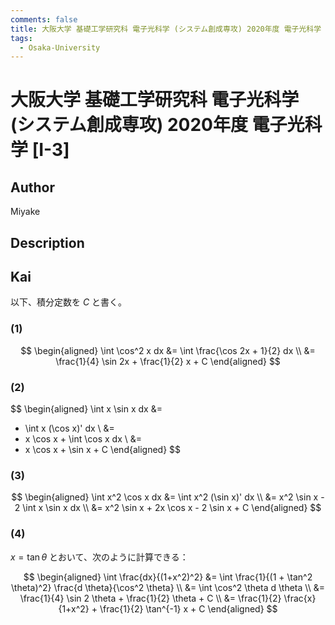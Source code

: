 ```yaml
---
comments: false
title: 大阪大学 基礎工学研究科 電子光科学 (システム創成専攻) 2020年度 電子光科学 [I-3]
tags:
  - Osaka-University
---
```

# 大阪大学 基礎工学研究科 電子光科学 (システム創成専攻) 2020年度 電子光科学 \[I-3\]

## **Author**
Miyake

## **Description**

## **Kai**
以下、積分定数を $C$ と書く。

### (1)

$$
  \begin{aligned}
  \int \cos^2 x dx
  &=
  \int \frac{\cos 2x + 1}{2} dx
  \\
  &=
  \frac{1}{4} \sin 2x + \frac{1}{2} x + C
  \end{aligned}
$$

### (2)

$$
  \begin{aligned}
  \int x \sin x dx
  &=
  - \int x (\cos x)' dx
  \\
  &=
  - x \cos x + \int \cos x dx
  \\
  &=
  - x \cos x + \sin x + C
  \end{aligned}
$$

### (3)

$$
  \begin{aligned}
  \int x^2 \cos x dx
  &=
  \int x^2 (\sin x)' dx
  \\
  &=
  x^2 \sin x - 2 \int x \sin x dx
  \\
  &=
  x^2 \sin x + 2x \cos x - 2 \sin x + C
  \end{aligned}
$$

### (4)
$x = \tan \theta$ とおいて、次のように計算できる：

$$
  \begin{aligned}
  \int \frac{dx}{(1+x^2)^2}
  &=
  \int \frac{1}{(1 + \tan^2 \theta)^2} \frac{d \theta}{\cos^2 \theta}
  \\
  &=
  \int \cos^2 \theta d \theta
  \\
  &=
  \frac{1}{4} \sin 2 \theta + \frac{1}{2} \theta + C
  \\
  &=
  \frac{1}{2} \frac{x}{1+x^2} + \frac{1}{2} \tan^{-1} x + C
  \end{aligned}
$$